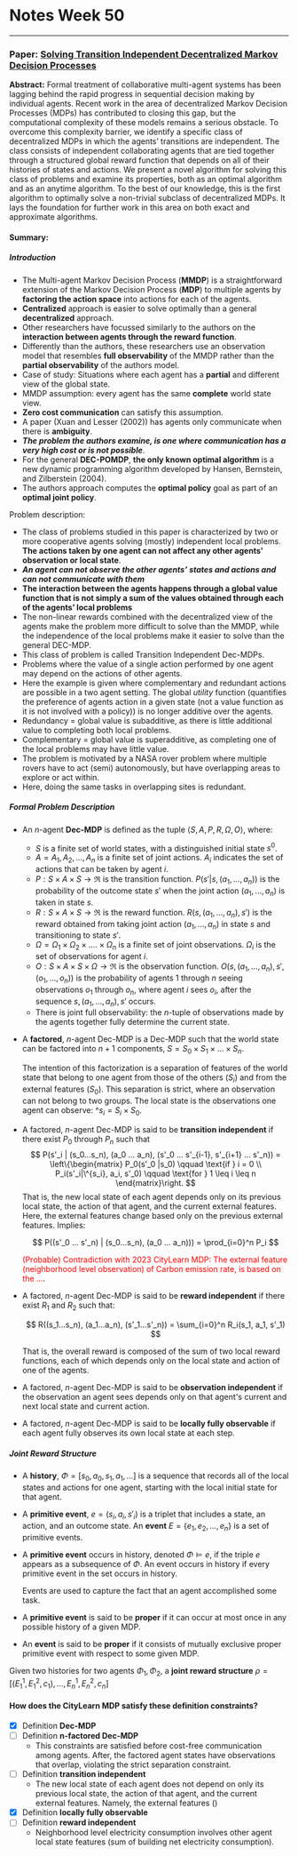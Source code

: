 # Notes Week 50

---

### Paper: [Solving Transition Independent Decentralized Markov Decision Processes](https://scholarworks.umass.edu/cgi/viewcontent.cgi?article=1207&context=cs_faculty_pubs)

**Abstract:** Formal treatment of collaborative multi-agent systems has been lagging behind the rapid progress in sequential decision making by individual agents. Recent work in the area of decentralized Markov Decision Processes (MDPs) has contributed to closing this gap, but the computational complexity of these models remains a serious obstacle. To overcome this complexity barrier, we identify a specific class of decentralized MDPs in which the agents’ transitions are independent. The class consists of independent collaborating agents that are tied together through a structured global reward function that depends on all of their histories of states and actions. We present a novel algorithm for solving this class of problems and examine its properties, both as an optimal algorithm and as an anytime algorithm. To the best of our knowledge, this is the first algorithm to optimally solve a non-trivial subclass of decentralized MDPs. It lays the foundation for further work in this area on both exact and approximate algorithms.

#### Summary:
##### Introduction
- The Multi-agent Markov Decision Process (**MMDP**) is a straightforward extension of the Markov Decision Process (**MDP**) to multiple agents by **factoring the action space** into actions for each of the agents. 
- **Centralized** approach is easier to solve optimally than a general **decentralized** approach. 
- Other researchers have focussed similarly to the authors on the **interaction between agents through the reward function**.
- Differently than the authors, these researchers use an observation model that resembles **full observability** of the MMDP rather than the **partial observability** of the authors model.
- Case of study: Situations where each agent has a **partial** and different view of the global state.
- MMDP assumption: every agent has the same **complete** world state view.
- **Zero cost communication** can satisfy this assumption.
- A paper (Xuan and Lesser (2002)) has agents only communicate when there is **ambiguity**.
- ***The problem the authors examine, is one where communication has a very high cost or is not possible***.
- For the general **DEC-POMDP**, **the only known optimal algorithm** is a new dynamic programming algorithm developed by Hansen, Bernstein, and Zilberstein (2004).
- The authors approach computes the **optimal policy** goal as part of an **optimal joint policy**.

Problem description: 

- The class of problems studied in this paper is characterized by two or more cooperative agents solving (mostly) independent local problems. **The actions taken by one agent can not affect any other agents' observation or local state**.
- ***An agent can not observe the other agents’ states and actions and can not communicate with them***
- **The interaction between the agents happens through a global value function that is not simply a sum of the values obtained through each of the agents’ local problems**
- The non-linear rewards combined with the decentralized view of the agents make the problem more difficult to solve than the MMDP, while the independence of the local problems make it easier to solve than the general DEC-MDP.
- This class of problem is called Transition Independent Dec-MDPs.
- Problems where the value of a single action performed by one agent may depend on the actions of other agents. 
- Here the example is given where complementary and redundant actions are possible in a two agent setting. The global *utility* function (quantifies the preference of agents action in a given state (not a value function as it is not involved with a policy)) is no longer additive over the agents.
- Redundancy = global value is subadditive, as there is little additional value to completing both local problems.
- Complementary = global value is superadditive, as completing one of the local problems may have little value.
- The problem is motivated by a NASA rover problem where multiple rovers have to act (semi) autonomously, but have overlapping areas to explore or act within. 
- Here, doing the same tasks in overlapping sites is redundant.
  
##### Formal Problem Description

- An $n$-agent **Dec-MDP** is defined as the tuple $\langle S, A, P, R, \Omega, O \rangle$, where:

  - $S$ is a finite set of world states, with a distinguished initial state $s^0$.
  - $A = A_1, A_2, ... , A_n$ is a finite set of joint actions. $A_i$ indicates the set of actions that can be taken by agent $i$.
  - $P: S \times A \times S \rightarrow \mathfrak{R}$ is the transition function. $P(s'|s, (a_1, ... , a_n))$ is the probability of the outcome state $s'$ when the joint action $(a_1, ..., a_n)$ is taken in state $s$.
  - $R: S \times A \times S \rightarrow \mathfrak{R}$ is the reward function. $R(s, (a_1, ... , a_n), s')$ is the reward obtained from taking joint action $(a_1, ... , a_n)$ in state $s$ and transitioning to state $s'$.
  - $\Omega = \Omega_1 \times \Omega_2 \times .... \times \Omega_n$ is a finite set of joint observations. $\Omega_i$ is the set of observations for agent $i$.
  - $O: S \times A \times S \times \Omega \rightarrow \mathfrak{R}$ is the observation function. $O(s, (a_1, ... , a_n), s', (o_1, ... , o_n))$ is the probability of agents $1$ through $n$ seeing observations $o_1$ through $o_n$, where agent $i$ sees $o_i$, after the sequence $s, (a_1, ... , a_n), s'$ occurs.
  - There is joint full observability: the $n$-tuple of observations made by the agents together fully determine the current state.

- A **factored**, $n$-agent Dec-MDP is a Dec-MDP such that the world state can be factored into $n + 1$ components, $S = S_0 \times S_1 \times ... \times S_n$.

    The intention of this factorization is a separation of features of the world state that belong to one agent from those of the others ($S_i$) and from the external features ($S_0$). This separation is strict, where an observation can not belong to two groups. The local state is the observations one agent can observe: $\^{s_i} = S_i \times S_0$.

- A factored, $n$-agent Dec-MDP is said to be **transition independent** if there exist $P_0$ through $P_n$ such that
  $$
      P(s'_i | (s_0...s_n), (a_0 ... a_n), (s'_0 ... s'_{i-1}, s'_{i+1} ... s'_n)) = 
  \left\{\begin{matrix}
  P_0(s'_0 |s_0) \qquad \text{if } i = 0
  \\ 
  P_i(s'_i|\^{s_i}, a_i, s'_0) \qquad \text{for } 1 \leq i \leq n
  \end{matrix}\right.
  $$
  That is, the new local state of each agent depends only on its previous local state, the action of that agent, and the current external features. Here, the external features change based only on the previous external features. Implies: 

  $$
      P((s'_0 ... s'_n) | (s_0...s_n), (a_0 ... a_n))) = \prod_{i=0}^n P_i
  $$

  <span style="color:red">(Probable) Contradiction with 2023 CityLearn MDP: The external feature (neighborhood level observation) of Carbon emission rate, is based on the ...</span>.

- A factored, $n$-agent Dec-MDP is said to be **reward independent** if there exist $R_1$ and $R_2$ such that:

  $$
      R((s_1...s_n), (a_1...a_n), (s'_1...s'_n)) = \sum_{i=0}^n R_i(s_1, a_1, s'_1) 
  $$

  That is, the overall reward is composed of the sum of two local reward functions, each of which depends only on the local state and action of one of the agents.

- A factored, $n$-agent Dec-MDP is said to be **observation independent** if the observation an agent sees depends only on that agent's current and next local state and current action.

- A factored, $n$-agent Dec-MDP is said to be **locally fully observable** if each agent fully observes its own local state at each step. 

##### Joint Reward Structure

- A **history**, $\Phi = [s_0, a_0, s_1, a_1, ...]$ is a sequence that records all of the local states and actions for one agent, starting with the local initial state for that agent.
- A **primitive event**, $e = (s_i, a_i, s'_i)$ is a triplet that includes a state, an action, and an outcome state. An **event** $E = \{e_1, e_2, ..., e_n\}$ is a set of primitive events. 
- A **primitive event** occurs in history, denoted $\Phi \models e$, if the triple $e$ appears as a subsequence of $\Phi$. An event occurs in history if every primitive event in the set occurs in history. 

    Events are used to capture the fact that an agent accomplished some task.

- A **primitive event** is said to be **proper** if it can occur at most once in any possible history of a given MDP.
- An **event** is said to be **proper** if it consists of mutually exclusive proper primitive event with respect to some given MDP.

Given two histories for two agents $\Phi_1, \Phi_2$, a **joint reward structure** $\rho = [(E_1^1, E_1^2, c_1), ..., E_n^1, E_n^2, c_n]$

#### How does the CityLearn MDP satisfy these definition constraints?

- [x] Definition **Dec-MDP**
- [ ] Definition **n-factored Dec-MDP**
  - This constraints are satisfied before cost-free communication among agents. After, the factored agent states have observations that overlap, violating the strict separation constraint.
- [ ] Definition **transition independent**
  - The new local state of each agent does not depend on only its previous local state, the action of that agent, and the current external features. Namely, the external features ()
- [x] Definition **locally fully observable**
- [ ] Definition **reward independent**
  - Neighborhood level electricity consumption involves other agent local state features (sum of building net electricity consumption).